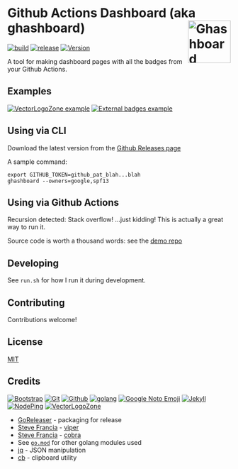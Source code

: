 # Github Actions Dashboard (aka ghashboard) [<img alt="Ghashboard Logo" src="docs/favicon.svg" height="96" align="right"/>](https://ghashboard.marcuse.info/)

[![build](https://github.com/fileformat/ghashboard/actions/workflows/build.yaml/badge.svg)](https://github.com/fileformat/ghashboard/actions/workflows/build.yaml)
[![release](https://github.com/fileformat/ghashboard/actions/workflows/release.yaml/badge.svg)](https://github.com/fileformat/ghashboard/actions/workflows/release.yaml)
[![Version](https://img.shields.io/github/v/tag/fileformat/ghashboard?sort=semver&style=plastic&label=Version&labelColor=black&color=blue)](https://github.com/fileformat/ghashboard/releases)


A tool for making dashboard pages with all the badges from your Github Actions.

## Examples

[![VectorLogoZone example](docs/images/thumbnails/08_result.png)](docs/images/screenshots/08_result.png "Example w/defaults")
[![External badges example](docs/images/thumbnails/10_customized_result.png)](docs/images/screenshots/10_customized_result.png "Example w/additional external badges")

## Using via CLI

Download the latest version from the [Github Releases page](https://github.com/fileformat/ghashboard/releases)

A sample command:
```
export GITHUB_TOKEN=github_pat_blah...blah
ghashboard --owners=google,spf13
```

## Using via Github Actions

Recursion detected:  Stack overflow!  ...just kidding!  This is actually a great way to run it.

Source code is worth a thousand words: see the [demo repo](https://github.com/)

## Developing

See `run.sh` for how I run it during development.

## Contributing

Contributions welcome!

## License

[MIT](LICENSE.txt)

## Credits

[![Bootstrap](https://www.vectorlogo.zone/logos/getbootstrap/getbootstrap-ar21.svg)](https://getbootstrap.com/ "HTML/CSS Framework")
[![Git](https://www.vectorlogo.zone/logos/git-scm/git-scm-ar21.svg)](https://git-scm.com/ "Version control")
[![Github](https://www.vectorlogo.zone/logos/github/github-ar21.svg)](https://github.com/ "Code hosting")
[![golang](https://www.vectorlogo.zone/logos/golang/golang-ar21.svg)](https://golang.org/ "Programming language")
[![Google Noto Emoji](https://www.vectorlogo.zone/logos/google/google-ar21.svg)](https://github.com/googlefonts/noto-emoji/ "Logo")
[![Jekyll](https://www.vectorlogo.zone/logos/jekyllrb/jekyllrb-ar21.svg)](https://www.jekyllrb.com/ "Static website builder")
[![NodePing](https://www.vectorlogo.zone/logos/nodeping/nodeping-ar21.svg)](https://nodeping.com?rid=201109281250J5K3P "Uptime monitoring")
[![VectorLogoZone](https://www.vectorlogo.zone/logos/vectorlogozone/vectorlogozone-ar21.svg)](https://www.vectorlogo.zone/ "Logos")

* [GoReleaser](https://goreleaser.com/) - packaging for release
* [Steve Francia](https://spf13.com/) - [viper](https://github.com/spf13/viper)
* [Steve Francia](https://spf13.com/) - [cobra](https://github.com/spf13/cobra)
* See [`go.mod`](https://github.com/fileformat/social-post/blob/main/go.mod) for other golang modules used
* [jq](https://jqlang.github.io/jq/) - JSON manipulation
* [cb](https://github.com/niedzielski/cb) - clipboard utility
